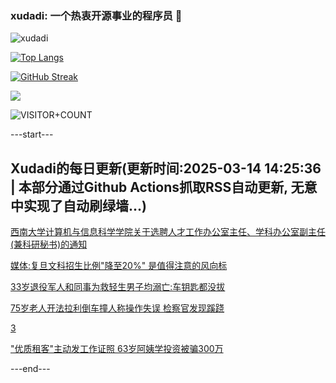 ### xudadi: 一个热衷开源事业的程序员 👋

![xudadi](https://github-readme-stats-git-masterorgs-github-readme-stats-team.vercel.app/api?username=xudadi)

[![Top Langs](https://github-readme-stats.vercel.app/api/top-langs/?username=xudadi)](https://github.com/anuraghazra/github-readme-stats)

[![GitHub Streak](https://streak-stats.demolab.com?user=xudadi&locale=zh_Hans)](https://git.io/streak-stats)

![](https://raw.githubusercontent.com/xudadi/xudadi/main/assets/github-contribution-grid-snake.svg)

![VISITOR+COUNT](https://komarev.com/ghpvc/?username=xudadi&label=VISITOR+COUNT)


---start---

## Xudadi的每日更新(更新时间:2025-03-14 14:25:36 | 本部分通过Github Actions抓取RSS自动更新, 无意中实现了自动刷绿墙...)

[西南大学计算机与信息科学学院关于选聘人才工作办公室主任、学科办公室副主任(兼科研秘书)的通知](https://www.gongkaoleida.com/article/2321178)

[媒体:复旦文科招生比例"降至20%" 是值得注意的风向标](https://m.163.com/news/article/JQJIKHI20530WJTO.html)

[33岁退役军人和同事为救轻生男子均溺亡:车钥匙都没拔](https://m.163.com/news/article/JQIC5RVO0550B6IS.html)

[75岁老人开法拉利倒车撞人称操作失误 检察官发现蹊跷](https://m.163.com/news/article/JQI07KQJ0514EGPO.html)

[3](https://m.163.com/touch/news/sub/domestic)

["优质租客"主动发工作证照 63岁阿姨学投资被骗300万](https://m.163.com/news/article/JQI2V3QR00019SNS.html)

---end---
